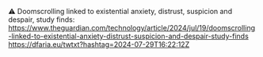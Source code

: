 ⚠️ Doomscrolling linked to existential anxiety, distrust, suspicion and despair, study finds: https://www.theguardian.com/technology/article/2024/jul/19/doomscrolling-linked-to-existential-anxiety-distrust-suspicion-and-despair-study-finds https://dfaria.eu/twtxt?hashtag=2024-07-29T16:22:12Z